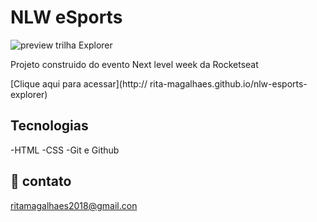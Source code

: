 # NLW eSports
![preview](./.github/prevlew.png)
trilha Explorer

Projeto construido do evento Next level week da Rocketseat

[Clique aqui para acessar](http:// rita-magalhaes.github.io/nlw-esports-explorer)
## Tecnologias

-HTML
-CSS
-Git e Github

## 🖤 contato 
ritamagalhaes2018@gmail.con
